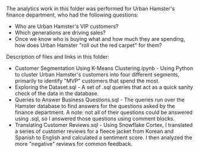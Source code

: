 The analytics work in this folder was performed for Urban Hamster's finance department, who had the following questions:

- Who are Urban Hamster's VIP customers?
- Which generations are driving sales?
- Once we know who is buying what and how much they are spending, how does Urban Hamster "roll out the red carpet" for them?

Description of files and links in this folder:

- Customer Segmentation Using K-Means Clustering.ipynb - Using Python to cluster Urban Hamster's customers into four different segments, primarily to identify "MVP" customers that spend the most. 
- Exploring the Dataset.sql - A set of .sql queries that act as a quick sanity check of the data in the database.
- Queries to Answer Business Questions.sql - The queries run over the Hamster database to find answers for the questions asked by the finance department. A note: not all of their questions could be answered using .sql, so I answered those questions using comment blocks.
- Translating Customer Reviews.sql - Using Snowflake Cortex, I translated a series of customer reviews for a fleece jacket from Korean and Spanish to English and calculated a sentiment score. I then analyzed the more "negative" reviews for common feedback.

